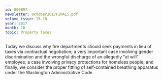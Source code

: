 ```yaml
---
id: 000897
newsletter: October2017FINAL5.pdf
volume_issue: 15-10
year: 2017
month: 10
topic: Property Taxes
---
```


Today we discuss why fire departments should seek payments in lieu of taxes via contractual negotiation; a very important case involving gender discrimination and the wrongful discharge of an allegedly "at will" employee; a case involving privacy protections for homeless people; and finally, we consider the proper fitting of self-contained breathing apparatus under the Washington Administrative Code.